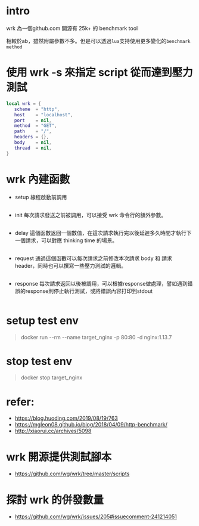 # intro
wrk 為一個github.com 開源有 25k+ 的 benchmark tool

相較於ab，雖然附屬參數不多。但是可以透過`lua`支持使用更多變化的`benchmark method`

# 使用 wrk -s 來指定 script 從而達到壓力測試
```lua
local wrk = {
   scheme  = "http",
   host    = "localhost",
   port    = nil,
   method  = "GET",
   path    = "/",
   headers = {},
   body    = nil,
   thread  = nil,
}
```

# wrk 內建函數
- setup
線程啟動前調用
```lua
```

- init
每次請求發送之前被調用，可以接受 wrk 命令行的額外參數。
```lua
```

- delay
這個函數返回一個數值，在這次請求執行完以後延遲多久時間才執行下一個請求，可以對應 thinking time 的場景。
```lua
```

- request
通過這個函數可以每次請求之前修改本次請求 body 和 請求 header，同時也可以撰寫一些壓力測試的邏輯。
```lua
```

- response
每次請求返回以後被調用，可以根據response做處理，譬如遇到錯誤的response則停止執行測試，或將錯誤內容打印到stdout
```lua
```



# setup test env
> docker run --rm --name target_nginx -p 80:80 -d nginx:1.13.7


# stop test env
> docker stop target_nginx


# refer:
- https://blog.huoding.com/2019/08/19/763 
- https://mgleon08.github.io/blog/2018/04/09/http-benchmark/
- http://xiaorui.cc/archives/5098


# wrk 開源提供測試腳本
- https://github.com/wg/wrk/tree/master/scripts


# 探討 wrk 的併發數量
- https://github.com/wg/wrk/issues/205#issuecomment-241214051